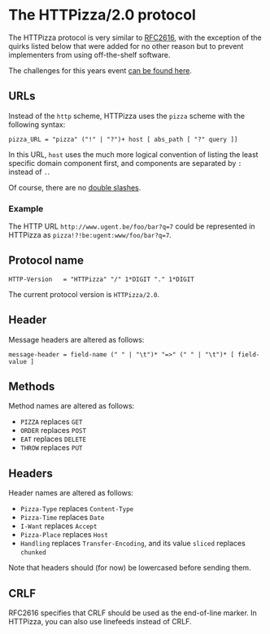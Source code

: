 # The HTTPizza/2.0 protocol

The HTTPizza protocol is very similar to [RFC2616](https://tools.ietf.org/html/rfc2616),
with the exception of the quirks listed below
that were added for no other reason
but to prevent implementers from using off-the-shelf software.

The challenges for this years event [can be found here](./Challenges.md).
## URLs
Instead of the `http` scheme, HTTPizza uses the `pizza` scheme with the following syntax:

```
pizza_URL = "pizza" ("!" | "?")+ host [ abs_path [ "?" query ]]
```

In this URL, `host` uses the much more logical convention
of listing the least specific domain component first,
and components are separated by `:` instead of `.`.

Of course, there are no [double slashes](https://bits.blogs.nytimes.com/2009/10/12/the-webs-inventor-regrets-one-small-thing/).

### Example
The HTTP URL `http://www.ugent.be/foo/bar?q=7`
could be represented in HTTPizza as `pizza!?!be:ugent:www/foo/bar?q=7`.

## Protocol name
```
HTTP-Version   = "HTTPizza" "/" 1*DIGIT "." 1*DIGIT
```

The current protocol version is `HTTPizza/2.0`.

## Header
Message headers are altered as follows:

```
message-header = field-name (" " | "\t")* "=>" (" " | "\t")* [ field-value ]
```

## Methods
Method names are altered as follows:

- `PIZZA` replaces `GET`
- `ORDER` replaces `POST`
- `EAT`   replaces `DELETE`
- `THROW` replaces `PUT`

## Headers
Header names are altered as follows:

- `Pizza-Type`  replaces `Content-Type`
- `Pizza-Time`  replaces `Date`
- `I-Want`      replaces `Accept`
- `Pizza-Place` replaces `Host`
- `Handling`    replaces `Transfer-Encoding`, and its value `sliced` replaces `chunked`

Note that headers should (for now) be lowercased before sending them.

## CRLF

RFC2616 specifies that CRLF should be used as the end-of-line marker. In HTTPizza,
you can also use linefeeds instead of CRLF.
